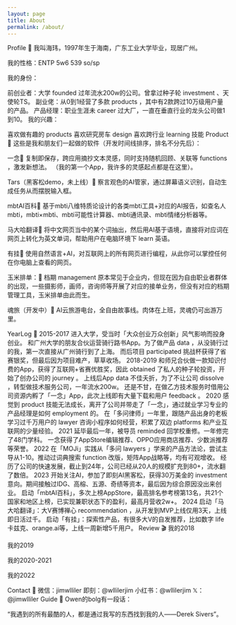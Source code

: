 ```yaml
---
layout: page
title: About
permalink: /about/
---
```

Profile 🐒
我叫海玮，1997年生于海南，广东工业大学毕业，现居广州。

我的性格：ENTP 5w6 539 so/sp

我的身份：

前创业者：大学 founded 过年流水200w的公司。曾拿过种子轮 investment 、天使轮TS。
副业佬：从0到1经营了多款 products ，其中有2款跨过10万级用户量的产品。
产品经理：职业生涯未 career 过大厂，一直在垂直行业的龙头公司做1到10。
我的兴趣：

喜欢做有趣的 products
喜欢研究房车 design
喜欢跨行业 learning 技能
Product 📱
这些是我和朋友们一起做的软件（开发时间线排序，排名不分先后）：

一念🔗
复制即保存，跨应用摘抄文本灵感，同时支持随机回顾、关联等 functions ，激发新想法。
（我的第一个App，我许多的灵感起点都是在这里）。

Tars（黑客松demo，未上线）🔗
察言观色的AI管家，通过屏幕语义识别，自动生成任务从而摆脱输入框。

mbtAI百科🔗
基于mbti八维特质论设计的各类mbti工具+对应的AI报告，如查名人mbti，mbti×mbti、mbti可能性计算器、mbti通讯录、mbti情绪分析器等。

马大哈翻译🔗
将中文网页当中的某个词抽出，然后用AI基于语境，直接将对应词在网页上转化为英文单词，帮助用户在电脑环境下 learn 英语。

有挂🔗
使用自然语言+AI，对互联网上的所有网页进行编程，从此你可以掌控任何在你电脑上查看的网页。

玉米排单：🔗
档期 management 原本常见于企业内，但现在因为自由职业者群体的出现，一些摄影师，画师，咨询师等开展了对应的接单业务，但没有对应的档期管理工具，玉米排单由此而生。

魂旅（开发中）🔗
AI云旅游电台，全自由故事线。肉体在上班，灵魂仍可出游万里。

YearLog 🚦
2015-2017
进入大学，受当时「大众创业万众创新」风气影响而投身创业。
和广州大学的朋友合伙运营骑行路书App。为了做产品 data ，从没骑行过的我，第一次直接从广州骑行到了上海。
而后项目 participated 挑战杯获得了省赛银奖，但最后因为项目难产，草草收场。
2018-2019
和师兄合伙做一款知识付费的App，获得了互联网+省赛优胜奖，因此 obtained 了私人的种子轮投资，开始了创办公司的 journey 。
上线后App data 不佳夭折，为了不让公司 dissolve ，转型做技术服务公司，一年流水200w。
还是不甘，在做乙方技术服务时借用公司资源内孵了「一念」App，此次上线即有大量下载和用户 feedback 。
2020
感觉到 product 技能无法成长，离开了公司并带走了「一念」，通过就业学习专业的产品经理是如何 employment 的。
在「多问律师」一年里，跟随产品出身的老板学习过千万用户的 lawyer 咨询小程序如何经营，积累了双边 platforms 和产业互联网的少量经验。
2021
延毕最后一年，被导员 reminded 回学校重修。一年修完了48门学科。
一念获得了AppStore编辑推荐、OPPO应用商店推荐、少数派推荐等荣誉。
2022
在「MOJi」实践从「多问 lawyers 」学来的产品方法论，尝试主导从1-10。推动过词典搜索 function 改版，矩阵App战略等，均有可观增收。
经历了公司的快速发展，截止到24年，公司已经从20人的规模扩充到80+，流水翻了数倍。
2023
开始关注AI，参加了即刻AI黑客松，获得30万美金的 investment 意向。期间接触过IDG、高榕、五源、奇绩等资本，最后因为综合原因没出来创业。
启动「mbtAI百科」，多次上榜AppStore，最高排名参考榜第13名，共21个国家和地区上榜，已实现兼职状态下的盈利，最高月营收2w+。
2024
启动「马大哈翻译」：大V赛博禅心 recommendation ，从开发到MVP上线仅用3天，上线即日活过千。
启动「有挂」：探索性产品，有很多大V的自发推荐，比如数字 life 卡兹克、orange.ai等，上线一周新增5千用户。
Review 🎬
我的2018

我的2019

我的2020-2021

我的2022

Contact 💬
微信：jimwlliler
即刻：@wllilerjim
小红书：@wllilerjim
𝕏：@jimwlliler
Guide 🔭
Owen的bolg有一段话：

“我遇到的所有最酷的人，都是通过我写的东西找到我的人——Derek Sivers”。

